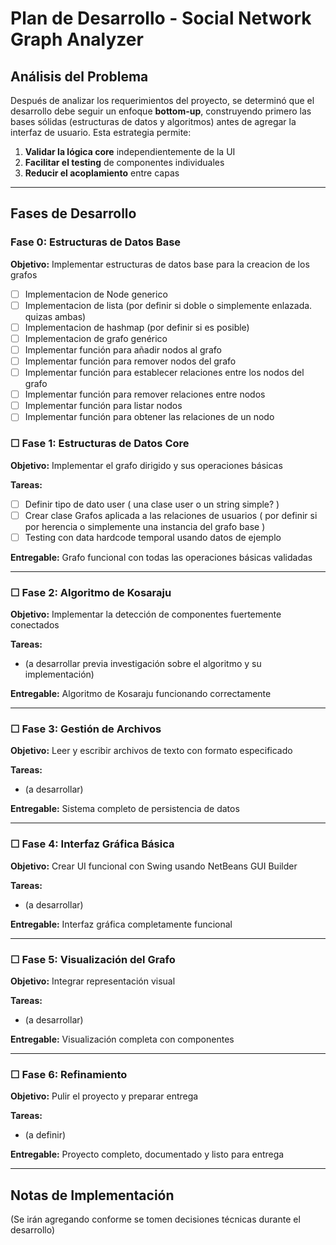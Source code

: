 # Plan de Desarrollo - Social Network Graph Analyzer

## Análisis del Problema

Después de analizar los requerimientos del proyecto, se determinó que el desarrollo debe seguir un enfoque **bottom-up**, construyendo primero las bases sólidas (estructuras de datos y algoritmos) antes de agregar la interfaz de usuario. Esta estrategia permite:

1. **Validar la lógica core** independientemente de la UI
2. **Facilitar el testing** de componentes individuales
3. **Reducir el acoplamiento** entre capas

---

## Fases de Desarrollo

### Fase 0: Estructuras de Datos Base
**Objetivo:** Implementar estructuras de datos base para la creacion de los grafos
- [ ] Implementacion de Node generico
- [ ] Implementacion de lista (por definir si doble o simplemente enlazada. quizas ambas)
- [ ] Implementacion de hashmap (por definir si es posible)
- [ ] Implementacion de grafo genérico
- [ ] Implementar función para añadir nodos al grafo
- [ ] Implementar función para remover nodos del grafo
- [ ] Implementar función para establecer relaciones entre los nodos del grafo
- [ ] Implementar función para remover relaciones entre nodos
- [ ] Implementar función para listar nodos
- [ ] Implementar función para obtener las relaciones de un nodo

### ☐ Fase 1: Estructuras de Datos Core
**Objetivo:** Implementar el grafo dirigido y sus operaciones básicas

**Tareas:**
- [ ] Definir tipo de dato user ( una clase user o un string simple? )
- [ ] Crear clase Grafos aplicada a las relaciones de usuarios ( por definir si por herencia o simplemente una instancia del grafo base )
- [ ] Testing con data hardcode temporal usando datos de ejemplo

**Entregable:** Grafo funcional con todas las operaciones básicas validadas

---

### ☐ Fase 2: Algoritmo de Kosaraju
**Objetivo:** Implementar la detección de componentes fuertemente conectados

**Tareas:**
- (a desarrollar previa investigación sobre el algoritmo y su implementación)

**Entregable:** Algoritmo de Kosaraju funcionando correctamente

---

### ☐ Fase 3: Gestión de Archivos
**Objetivo:** Leer y escribir archivos de texto con formato especificado

**Tareas:**
- (a desarrollar)

**Entregable:** Sistema completo de persistencia de datos

---

### ☐ Fase 4: Interfaz Gráfica Básica
**Objetivo:** Crear UI funcional con Swing usando NetBeans GUI Builder

**Tareas:**
- (a desarrollar)

**Entregable:** Interfaz gráfica completamente funcional

---

### ☐ Fase 5: Visualización del Grafo
**Objetivo:** Integrar representación visual

**Tareas:**
- (a desarrollar)

**Entregable:** Visualización completa con componentes

---

### ☐ Fase 6: Refinamiento
**Objetivo:** Pulir el proyecto y preparar entrega

**Tareas:**
- (a definir)

**Entregable:** Proyecto completo, documentado y listo para entrega

---

## Notas de Implementación

(Se irán agregando conforme se tomen decisiones técnicas durante el desarrollo)
